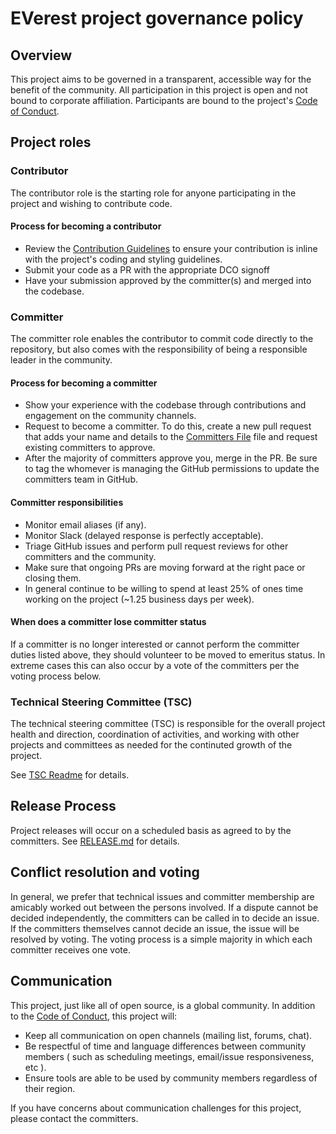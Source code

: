 # EVerest project governance policy

## Overview

This project aims to be governed in a transparent, accessible way for the benefit of the community. All participation in this project is open and not bound to corporate affiliation. Participants are bound to the project's [Code of Conduct].

## Project roles

### Contributor

The contributor role is the starting role for anyone participating in the project and wishing to contribute code.

#### Process for becoming a contributor

* Review the [Contribution Guidelines] to ensure your contribution is inline with the project's coding and styling guidelines.
* Submit your code as a PR with the appropriate DCO signoff
* Have your submission approved by the committer(s) and merged into the codebase.

### Committer

The committer role enables the contributor to commit code directly to the repository, but also comes with the responsibility of being a responsible leader in the community.

#### Process for becoming a committer

* Show your experience with the codebase through contributions and engagement on the community channels.
* Request to become a committer. To do this, create a new pull request that adds your name and details to the [Committers File] file and request existing committers to approve.
* After the majority of committers approve you, merge in the PR. Be sure to tag the whomever is managing the GitHub permissions to update the committers team in GitHub.

#### Committer responsibilities

* Monitor email aliases (if any).
* Monitor Slack (delayed response is perfectly acceptable).
* Triage GitHub issues and perform pull request reviews for other committers and the community.
* Make sure that ongoing PRs are moving forward at the right pace or closing them.
* In general continue to be willing to spend at least 25% of ones time working on the project (~1.25 business days per week).

#### When does a committer lose committer status

If a committer is no longer interested or cannot perform the committer duties listed above, they
should volunteer to be moved to emeritus status. In extreme cases this can also occur by a vote of
the committers per the voting process below.

### Technical Steering Committee (TSC)

The technical steering committee (TSC) is responsible for the overall project health and direction, coordination of activities, and working with other projects and committees as needed for the continuted growth of the project.

See [TSC Readme](tsc/README.md) for details.

## Release Process

Project releases will occur on a scheduled basis as agreed to by the committers. See [RELEASE.md](RELEASE.md) for details.

## Conflict resolution and voting

In general, we prefer that technical issues and committer membership are amicably worked out
between the persons involved. If a dispute cannot be decided independently, the committers can be
called in to decide an issue. If the committers themselves cannot decide an issue, the issue will
be resolved by voting. The voting process is a simple majority in which each committer receives one vote.

## Communication

This project, just like all of open source, is a global community. In addition to the [Code of Conduct], this project will:

* Keep all communication on open channels (mailing list, forums, chat).
* Be respectful of time and language differences between community members ( such as scheduling meetings, email/issue responsiveness, etc ).
* Ensure tools are able to be used by community members regardless of their region.

If you have concerns about communication challenges for this project, please contact the committers.

[Code of Conduct]: CODE_OF_CONDUCT.md
[Committers File]: COMMITTERS.csv
[Contribution Guidelines]: CONTRIBUTING.md
